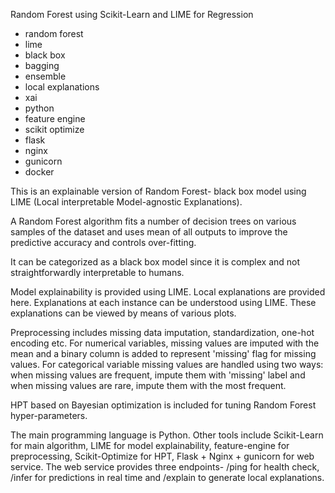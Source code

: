 Random Forest using Scikit-Learn and LIME for Regression

- random forest
- lime
- black box
- bagging
- ensemble
- local explanations
- xai
- python
- feature engine
- scikit optimize
- flask
- nginx
- gunicorn
- docker

This is an explainable version of Random Forest- black box model using LIME (Local interpretable Model-agnostic Explanations).

A Random Forest algorithm fits a number of decision trees on various samples of the dataset and uses mean of all outputs to improve the predictive accuracy and controls over-fitting.

It can be categorized as a black box model since it is complex and not straightforwardly interpretable to humans.

Model explainability is provided using LIME. Local explanations are provided here. Explanations at each instance can be understood using LIME. These explanations can be viewed by means of various plots.

Preprocessing includes missing data imputation, standardization, one-hot encoding etc. For numerical variables, missing values are imputed with the mean and a binary column is added to represent 'missing' flag for missing values. For categorical variable missing values are handled using two ways: when missing values are frequent, impute them with 'missing' label and when missing values are rare, impute them with the most frequent.

HPT based on Bayesian optimization is included for tuning Random Forest hyper-parameters.

The main programming language is Python. Other tools include Scikit-Learn for main algorithm, LIME for model explainability, feature-engine for preprocessing, Scikit-Optimize for HPT, Flask + Nginx + gunicorn for web service. The web service provides three endpoints- /ping for health check, /infer for predictions in real time and /explain to generate local explanations.
